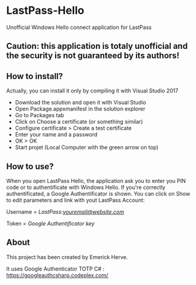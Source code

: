# LastPass-Hello
Unofficial Windows Hello connect application for LastPass

## Caution: this application is totaly unofficial and the security is not guaranteed by its authors!

## How to install?
Actually, you can install it only by compiling it with Visual Studio 2017
- Download the solution and open it with Visual Studio
- Open Package.appxmanifest in the solution explorer
- Go to Packages tab
- Click on Choose a certificate (or something similar)
- Configure certificate > Create a test certificate
- Enter your name and a password
- OK > OK
- Start projet (Local Computer with the green arrow on top)

## How to use?
When you open LastPass Hello, the application ask you to enter you PIN code or to authentificate with Windows Hello.
If you're correctly authentificated, a Google Authentificator is shown.
You can click on Show to edit parameters and link with yout LastPass Account:

Username = *LastPass:youremail@website.com*

Token = *Google Authentificator key*

## About
This project has been created by Emerick Herve.

It uses Google Authenticator TOTP C# : https://googleauthcsharp.codeplex.com/
